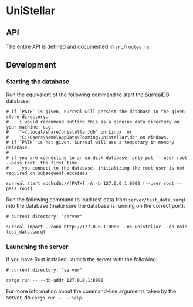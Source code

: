 # UniStellar

## API

The entire API is defined and documented in [`src/routes.rs`](server/src/routes.rs).

## Development

### Starting the database

Run the equivalent of the following command to start the SurrealDB database:

```shell
# if `PATH` is given, Surreal will persist the database to the given store directory.
#    i would recommend putting this as a genuine data directory on your machine, e.g.
#    "~/.local/share/unistellar/db" on Linux, or
#    "C:\Users\Name\AppData\Roaming\unistellar\db" on Windows.
# if `PATH` is not given, Surreal will use a temporary in-memory database.
#
# if you are connecting to an on-disk database, only put `--user root --pass root` the first time
#     you connect to the database. initializing the root user is not required on subsequent accesses

surreal start rocksdb://[PATH] -A -b 127.0.0.1:8000 [--user root --pass root]
```

Run the following command to load test data from `server/test_data.surql` into the database (make sure the database is running on the correct port):

```shell
# current directory: "server"

surreal import --conn http://127.0.0.1:8000 --ns unistellar --db main test_data.surql
```

### Launching the server

If you have Rust installed, launch the server with the following:

```shell
# current directory: "server"

cargo run -- --db-addr 127.0.0.1:8000
```

For more information about the command-line arguments taken by the server, do `cargo run -- --help`.
